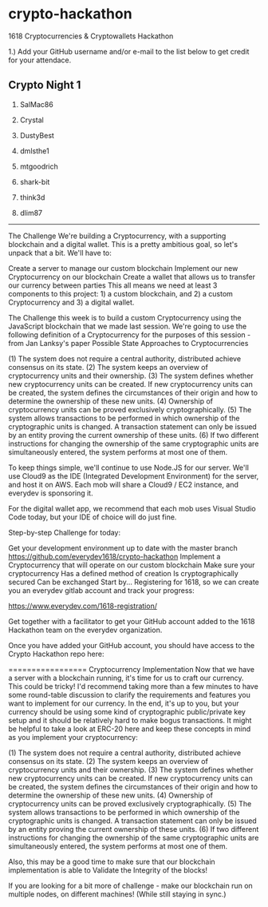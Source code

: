 # crypto-hackathon
1618 Cryptocurrencies &amp; Cryptowallets Hackathon

1.) Add your GitHub username and/or e-mail to the list below to get credit for your attendace.


Crypto Night 1
------------------
1. SalMac86

2. Crystal

3. DustyBest

4. dmlsthe1

5. mtgoodrich

6. shark-bit

7. think3d

8. dlim87

-----------
The Challenge
We're building a Cryptocurrency, with a supporting blockchain and a digital wallet. This is a pretty ambitious goal, so let's unpack that a bit. We'll have to:

Create a server to manage our custom blockchain
Implement our new Cryptocurrency on our blockchain
Create a wallet that allows us to transfer our currency between parties
This all means we need at least 3 components to this project: 1) a custom blockchain, and 2) a custom Cryptocurrency and 3) a digital wallet.

The Challenge this week is to build a custom Cryptocurrency using the JavaScript blockchain that we made last session.
We're going to use the following definition of a Cryptocurrency for the purposes of this session - from Jan Lanksy's paper Possible State Approaches to Cryptocurrencies

(1) The system does not require a central authority, distributed achieve consensus on its state.
(2) The system keeps an overview of cryptocurrency units and their ownership.
(3) The system defines whether new cryptocurrency units can be created. If new cryptocurrency units can be created, the system defines the circumstances of their origin and how to determine the ownership of these new units.
(4) Ownership of cryptocurrency units can be proved exclusively cryptographically.
(5) The system allows transactions to be performed in which ownership of the cryptographic units is changed. A transaction statement can only be issued by an entity proving the current ownership of these units.
(6) If two different instructions for changing the ownership of the same cryptographic units are simultaneously entered, the system performs at most one of them.


To keep things simple, we'll continue to use Node.JS for our server. We'll use Cloud9 as the IDE (Integrated Development Environment) for the server, and host it on AWS. Each mob will share a Cloud9 / EC2 instance, and everydev is sponsoring it. 

For the digital wallet app, we recommend that each mob uses Visual Studio Code today, but your IDE of choice will do just fine.

Step-by-step Challenge for today:

Get your development environment up to date with the master branch
https://github.com/everydev1618/crypto-hackathon
Implement a Cryptocurrency that will operate on our custom blockchain
Make sure your cryptocurrency
Has a defined method of creation
Is cryptographically secured
Can be exchanged
Start by...
Registering for 1618, so we can create you an everydev gitlab account and track your progress:

https://www.everydev.com/1618-registration/ 

Get together with a facilitator to get your GitHub account added to the 1618 Hackathon team on the everydev organization.

Once you have added your GitHub account, you should have access to the Crypto Hackathon repo here:

=================
Cryptocurrency Implementation
Now that we have a server with a blockchain running, it's time for us to craft our currency.
This could be tricky! I'd recommend taking more than a few minutes to have some round-table discussion to clarify the requirements and features you want to implement for our currency.
In the end, it's up to you, but your currency should be using some kind of cryptographic public/private key setup and it should be relatively hard to make bogus transactions.
It might be helpful to take a look at ERC-20 here
and keep these concepts in mind as you implement your cryptocurrency:

(1) The system does not require a central authority, distributed achieve consensus on its state.
(2) The system keeps an overview of cryptocurrency units and their ownership.
(3) The system defines whether new cryptocurrency units can be created. If new cryptocurrency units can be created, the system defines the circumstances of their origin and how to determine the ownership of these new units.
(4) Ownership of cryptocurrency units can be proved exclusively cryptographically.
(5) The system allows transactions to be performed in which ownership of the cryptographic units is changed. A transaction statement can only be issued by an entity proving the current ownership of these units.
(6) If two different instructions for changing the ownership of the same cryptographic units are simultaneously entered, the system performs at most one of them.


Also, this may be a good time to make sure that our blockchain implementation is able to Validate the Integrity of the blocks!

If you are looking for a bit more of challenge - make our blockchain run on multiple nodes, on different machines! (While still staying in sync.)



